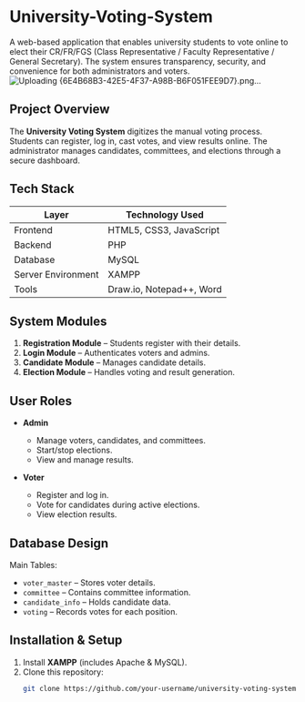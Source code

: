 # University-Voting-System

A web-based application that enables university students to vote online to elect their CR/FR/FGS (Class Representative / Faculty Representative / General Secretary). The system ensures transparency, security, and convenience for both administrators and voters.
![Uploading {6E4B68B3-42E5-4F37-A98B-B6F051FEE9D7}.png…]()


## Project Overview
The **University Voting System** digitizes the manual voting process. Students can register, log in, cast votes, and view results online. The administrator manages candidates, committees, and elections through a secure dashboard.


##  Tech Stack

| Layer | Technology Used |
|-------|------------------|
| Frontend | HTML5, CSS3, JavaScript |
| Backend | PHP |
| Database | MySQL |
| Server Environment | XAMPP |
| Tools | Draw.io, Notepad++, Word |


## System Modules

1. **Registration Module** – Students register with their details.  
2. **Login Module** – Authenticates voters and admins.  
3. **Candidate Module** – Manages candidate details.  
4. **Election Module** – Handles voting and result generation.  


## User Roles

- **Admin**
  - Manage voters, candidates, and committees.
  - Start/stop elections.
  - View and manage results.

- **Voter**
  - Register and log in.
  - Vote for candidates during active elections.
  - View election results.


## Database Design

Main Tables:
- `voter_master` – Stores voter details.
- `committee` – Contains committee information.
- `candidate_info` – Holds candidate data.
- `voting` – Records votes for each position.


## Installation & Setup

1. Install **XAMPP** (includes Apache & MySQL).
2. Clone this repository:
   ```bash
   git clone https://github.com/your-username/university-voting-system.git
